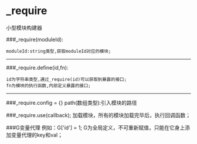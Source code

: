# _require
小型模块构建器

###_require(moduleId):

	moduleId:string类型,获取moduleId对应的模块;

***
###_require.define(id,fn):
	
	id为字符串类型,通过_require(id)可以获取到暴露的接口;
	fn为模块的执行函数,内部定义暴露的接口;
***
###_require.config = {}
	path(数组类型):引入模块的路径
	
###_require.use(callback);
	加载模块，所有的模块加载完毕后，执行回调函数；
	
###G变量代理
	例如：G['id'] = 1;
	G为全局定义，不可重新赋值，只能在它身上添加变量代理的key和val；
	


